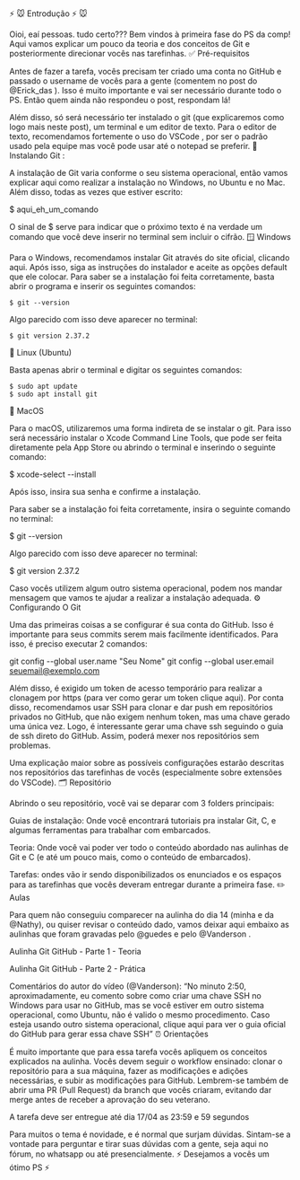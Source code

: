 :zap: :mouse: Entrodução :zap: :mouse:

Oioi, eaí pessoas. tudo certo???
Bem vindos à primeira fase do PS da comp! Aqui vamos explicar um pouco da teoria e dos conceitos de Git e posteriormente direcionar vocês nas tarefinhas.
:white_check_mark: Pré-requisitos

Antes de fazer a tarefa, vocês precisam ter criado uma conta no GitHub e passado o username de vocês para a gente (comentem no post do @Erick_das ). Isso é muito importante e vai ser necessário durante todo o PS. Então quem ainda não respondeu o post, respondam lá!

Além disso, só será necessário ter instalado o git (que explicaremos como logo mais neste post), um terminal e um editor de texto. Para o editor de texto, recomendamos fortemente o uso do VSCode , por ser o padrão usado pela equipe mas você pode usar até o notepad se preferir.
:open_file_folder: Instalando Git :

A instalação de Git varia conforme o seu sistema operacional, então vamos explicar aqui como realizar a instalação no Windows, no Ubuntu e no Mac.
Além disso, todas as vezes que estiver escrito:

$ aqui_eh_um_comando

O sinal de $ serve para indicar que o próximo texto é na verdade um comando que você deve inserir no terminal sem incluir o cifrão.
:window: Windows

Para o Windows, recomendamos instalar Git através do site oficial, clicando aqui.
Após isso, siga as instruções do instalador e aceite as opções default que ele colocar.
Para saber se a instalação foi feita corretamente, basta abrir o programa e inserir os seguintes comandos:

	$ git --version

Algo parecido com isso deve aparecer no terminal:

	$ git version 2.37.2

:penguin: Linux (Ubuntu)

Basta apenas abrir o terminal e digitar os seguintes comandos:

	$ sudo apt update
	$ sudo apt install git 

:apple: MacOS

Para o macOS, utilizaremos uma forma indireta de se instalar o git. Para isso será necessário instalar o Xcode Command Line Tools, que pode ser feita diretamente pela App Store ou abrindo o terminal e inserindo o seguinte comando:

$ xcode-select --install

Após isso, insira sua senha e confirme a instalação.

Para saber se a instalação foi feita corretamente, insira o seguinte comando no terminal:

$ git --version

Algo parecido com isso deve aparecer no terminal:

$ git version 2.37.2

Caso vocês utilizem algum outro sistema operacional, podem nos mandar mensagem que vamos te ajudar a realizar a instalação adequada.
:gear: Configurando O Git

Uma das primeiras coisas a se configurar é sua conta do GitHub. Isso é importante para seus commits serem mais facilmente identificados. Para isso, é preciso executar 2 comandos:

git config --global user.name "Seu Nome"
git config --global user.email seuemail@exemplo.com

Além disso, é exigido um token de acesso temporário para realizar a clonagem por https (para ver como gerar um token clique aqui).
Por conta disso, recomendamos usar SSH para clonar e dar push em repositórios privados no GitHub, que não exigem nenhum token, mas uma chave gerado uma única vez. Logo, é interessante gerar uma chave ssh seguindo o guia de ssh direto do GitHub. Assim, poderá mexer nos repositórios sem problemas.

Uma explicação maior sobre as possíveis configurações estarão descritas nos repositórios das tarefinhas de vocês (especialmente sobre extensões do VSCode).
:card_index_dividers: Repositório

Abrindo o seu repositório, você vai se deparar com 3 folders principais:

Guias de instalação: Onde você encontrará tutoriais pra instalar Git, C, e algumas ferramentas para trabalhar com embarcados.

Teoria: Onde você vai poder ver todo o conteúdo abordado nas aulinhas de Git e C (e até um pouco mais, como o conteúdo de embarcados).

Tarefas: ondes vão ir sendo disponibilizados os enunciados e os espaços para as tarefinhas que vocês deveram entregar durante a primeira fase.
:pencil2: Aulas

Para quem não conseguiu comparecer na aulinha do dia 14 (minha e da @Nathy), ou quiser revisar o conteúdo dado, vamos deixar aqui embaixo as aulinhas que foram gravadas pelo @guedes e pelo @Vanderson .

Aulinha Git GitHub - Parte 1 - Teoria

Aulinha Git GitHub - Parte 2 - Prática

Comentários do autor do vídeo (@Vanderson):
“No minuto 2:50, aproximadamente, eu comento sobre como criar uma chave SSH no Windows para usar no GitHub, mas se você estiver em outro sistema operacional, como Ubuntu, não é valido o mesmo procedimento. Caso esteja usando outro sistema operacional, clique aqui para ver o guia oficial do GitHub para gerar essa chave SSH”
:alarm_clock: Orientações

É muito importante que para essa tarefa vocês apliquem os conceitos explicados na aulinha. Vocês devem seguir o workflow ensinado: clonar o repositório para a sua máquina, fazer as modificações e adições necessárias, e subir as modificações para GitHub. Lembrem-se também de abrir uma PR (Pull Request) da branch que vocês criaram, evitando dar merge antes de receber a aprovação do seu veterano.

A tarefa deve ser entregue até dia 17/04 as 23:59 e 59 segundos

Para muitos o tema é novidade, e é normal que surjam dúvidas. Sintam-se a vontade para perguntar e tirar suas dúvidas com a gente, seja aqui no fórum, no whatsapp ou até presencialmente.
:zap: Desejamos a vocês um ótimo PS :zap: 
